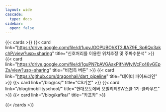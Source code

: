 ```yaml
---
layout: wide
cascade:
  type: docs
sidebar:
  open: false
---
```


{{< cards >}}
  {{< card link="https://drive.google.com/file/d/1upvJGOPUBOhXT2JIAZ9E_Sp6Qo3akchP/view?usp=sharing" title="신호처리를 이용한 위치추정 및 주파수분석" >}}
  {{< card link="https://drive.google.com/file/d/1guPN7bAVGAaxPifNWIyIVcFx48vGEpZs/view?usp=sharing" title="비접촉 버튼" >}}
  {{< card link="https://github.com/dragonhail/dart_pipeline" title="데이터 파이프라인" >}}
  {{< card link="/blog/cs/" title="CS기본" >}}
  {{< card link="/blog/mobilityschool/" title="현대오토에버 모빌리티SW스쿨 1기-클라우드" >}}
  {{< card link="/blog/kafka/" title="카프카" >}}


{{< /cards >}}